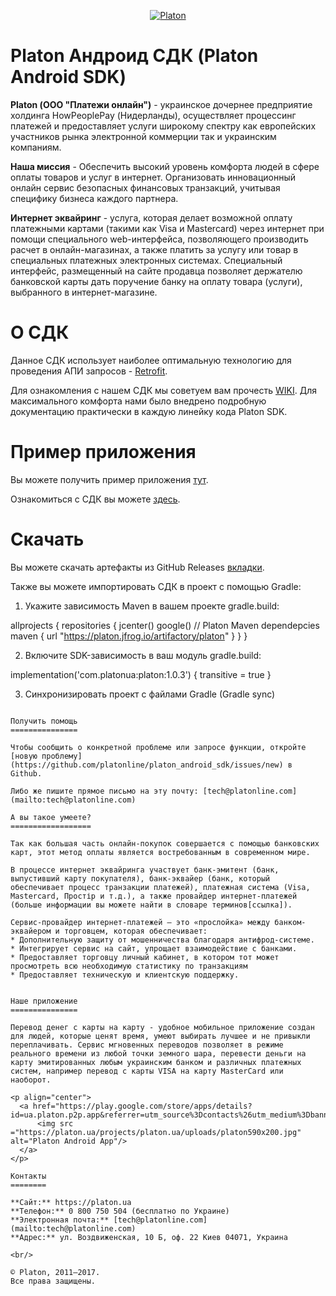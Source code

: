 <p align="center">
  <a href="https://platon.ua">
      <img src ="https://blog.platon.ua/files/modules/main/44444-300x179.png" alt="Platon"/>
  </a>
</p>

Platon Андроид СДК (Platon Android SDK)
=======================================

**Platon (ООО "Платежи онлайн")** - украинское дочернее предприятие холдинга HowPeoplePay (Нидерланды), осуществляет процессинг платежей и предоставляет услуги широкому спектру как европейских участников рынка электронной коммерции так и украинским компаниям.

**Наша миссия** - Обеспечить высокий уровень комфорта людей в сфере оплаты товаров и услуг в интернет. Организовать инновационный онлайн сервис безопасных финансовых транзакций, учитывая специфику бизнеса каждого партнера.

**Интернет эквайринг** - услуга, которая делает возможной оплату платежными картами (такими как Visa и Mastercard) через интернет при помощи специального web-интерфейса, позволяющего производить расчет в онлайн-магазинах, а также платить за услугу или товар в специальных платежных электронных системах. Специальный интерфейс, размещенный на сайте продавца позволяет держателю банковской карты дать поручение банку на оплату товара (услуги), выбранного в интернет-магазине.

О СДК
=================

Данное СДК использует наиболее оптимальную технологию для проведения АПИ запросов - [Retrofit](http://square.github.io/retrofit/).

Для ознакомления с нашем СДК мы советуем вам прочесть [WIKI](https://github.com/platonline/platon_android_sdk/wiki). Для максимального комфорта нами было внедрено подробную документацию практически в каждую линейку кода Platon SDK.

Пример приложения
=================

Вы можете получить пример приложения [тут](https://github.com/platonline/platon_android_sdk).

Ознакомиться с СДК вы можете [здесь](https://github.com/platonline/platon_android_sdk/wiki).

Скачать
=======

Вы можете скачать артефакты из GitHub Releases [вкладки](https://github.com/platonline/platon_android_sdk/releases).

Также вы можете импортировать СДК в проект с помощью Gradle:

1. Укажите зависимость Maven в вашем проекте gradle.build:

allprojects { 
	repositories { 
		jcenter() 
		google() 
		// Platon Maven dependepcies 
		maven { url "https://platon.jfrog.io/artifactory/platon" }
		} 
}


2. Включите SDK-зависимость в ваш модуль gradle.build:

implementation('com.platonua:platon:1.0.3') { transitive = true }

3. Синхронизировать проект с файлами Gradle (Gradle sync)

```

Получить помощь
===============

Чтобы сообщить о конкретной проблеме или запросе функции, откройте [новую проблему](https://github.com/platonline/platon_android_sdk/issues/new) в Github.

Либо же пишите прямое письмо на эту почту: [tech@platonline.com](mailto:tech@platonline.com)
 
А вы такое умеете?
==================

Так как большая часть онлайн-покупок совершается с помощью банковских карт, этот метод оплаты является востребованным в современном мире.

В процессе интернет эквайринга участвует банк-эмитент (банк, выпустивший карту покупателя), банк-эквайер (банк, который обеспечивает процесс транзакции платежей), платежная система (Visa, Mastercard, Простір и т.д.), а также провайдер интернет-платежей (больше информации вы можете найти в словаре терминов[ссылка]).

Сервис-провайдер интернет-платежей – это «прослойка» между банком-эквайером и торговцем, которая обеспечивает:
* Дополнительную защиту от мошенничества благодаря антифрод-системе.
* Интегрирует сервис на сайт, упрощает взаимодействие с банками.
* Предоставляет торговцу личный кабинет, в котором тот может просмотреть всю необходимую статистику по транзакциям
* Предоставляет техническую и клиентскую поддержку.


Наше приложение
===============

Перевод денег с карты на карту - удобное мобильное приложение создан для людей, которые ценят время, умеют выбирать лучшее и не привыкли переплачивать. Сервис мгновенных переводов позволяет в режиме реального времени из любой точки земного шара, перевести деньги на карту эмитированных любым украинским банком и различных платежных систем, например перевод с карты VISA на карту MasterCard или наоборот.

<p align="center">
  <a href="https://play.google.com/store/apps/details?id=ua.platon.p2p.app&referrer=utm_source%3Dcontacts%26utm_medium%3Dbanner%26utm_campaign%3Dplaton_site%26anid%3Dadmob">
      <img src ="https://platon.ua/projects/platon.ua/uploads/platon590x200.jpg" alt="Platon Android App"/>
  </a>
</p>

Контакты
========

**Сайт:** https://platon.ua  
**Телефон:** 0 800 750 504 (бесплатно по Украине)  
**Электронная почта:** [tech@platonline.com](mailto:tech@platonline.com)  
**Адрес:** ул. Воздвиженская, 10 Б, оф. 22 Киев 04071, Украина  

<br/>

© Platon, 2011–2017.  
Все права защищены.

